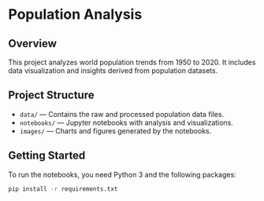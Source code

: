 # Population Analysis

## Overview
This project analyzes world population trends from 1950 to 2020. It includes data visualization and insights derived from population datasets.

## Project Structure
- `data/` — Contains the raw and processed population data files.
- `notebooks/` — Jupyter notebooks with analysis and visualizations.
- `images/` — Charts and figures generated by the notebooks.

## Getting Started
To run the notebooks, you need Python 3 and the following packages:

```bash
pip install -r requirements.txt
